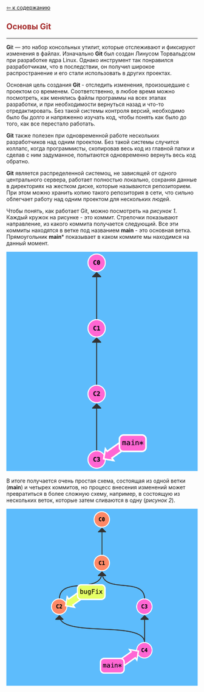 [&#8678; к содержанию](readme.md)

<span style="color:brown">Основы Git</span>
--
---

**Gi**t — это набор консольных утилит, которые отслеживают и фиксируют изменения в файлах. Изначально **Git** был создан Линусом Торвальдсом при разработке ядра Linux. Однако инструмент так понравился разработчикам, что в последствии, он получил широкое распространение и его стали использовать в других проектах. 

Основная цель создания **Git** - отследить изменения, произошедшие с проектом со временем. Соответственно, в любое время можно посмотреть, как менялись файлы программы на всех этапах разработки, и при необходимости вернуться назад и что-то отредактировать. Без такой системы контроля версий, необходимо было бы долго и напряженно изучать код, чтобы понять как было до того, как все перестало работать. 

**Git** также полезен при одновременной работе нескольких разработчиков над одним проектом. Без такой системы случится коллапс, когда программисты, скопировав весь код из главной папки и сделав с ним задуманное, попытаются одновременно вернуть весь код обратно.

**Git** является распределенной системоц, не зависящей от одного центрального сервера, работает полностью локально, сохраняя данные в директориях на жестком диске, которые называются репозиторием. При этом можно хранить копию такого репозитория в сети, что сильно облегчает работу над одним проектом для нескольких людей. 

Чтобы понять, как работает Git, можно посмотреть на _рисунок 1_. Каждый кружок на рисунке - это коммит. Стрелочки показывают направление, из какого коммита получается следующий. Все эти коммиты находятся в ветке под названием **main** - это основная ветка. Прямоугольник **main*** показывает в каком коммите мы находимся на данный момент.

![_рисунок 1_](/img_1)

В итоге получается очень простая схема, состоящая из одной ветки (**main**) и четырех коммитов, но процесс внесения изменений может превратиться в более сложную схему, например, в состоящую из нескольких веток, которые затем сливаются в одну (_рисунок 2_).


![_рисунок 2_](/img_2)

